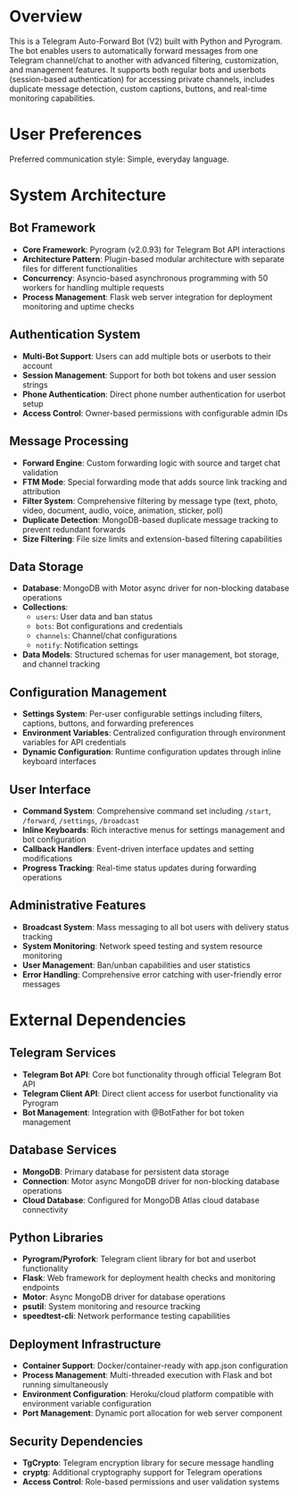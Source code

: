 # Overview
This is a Telegram Auto-Forward Bot (V2) built with Python and Pyrogram. The bot enables users to automatically forward messages from one Telegram channel/chat to another with advanced filtering, customization, and management features. It supports both regular bots and userbots (session-based authentication) for accessing private channels, includes duplicate message detection, custom captions, buttons, and real-time monitoring capabilities.

# User Preferences

Preferred communication style: Simple, everyday language.

# System Architecture

## Bot Framework
- **Core Framework**: Pyrogram (v2.0.93) for Telegram Bot API interactions
- **Architecture Pattern**: Plugin-based modular architecture with separate files for different functionalities
- **Concurrency**: Asyncio-based asynchronous programming with 50 workers for handling multiple requests
- **Process Management**: Flask web server integration for deployment monitoring and uptime checks

## Authentication System
- **Multi-Bot Support**: Users can add multiple bots or userbots to their account
- **Session Management**: Support for both bot tokens and user session strings
- **Phone Authentication**: Direct phone number authentication for userbot setup
- **Access Control**: Owner-based permissions with configurable admin IDs

## Message Processing
- **Forward Engine**: Custom forwarding logic with source and target chat validation
- **FTM Mode**: Special forwarding mode that adds source link tracking and attribution
- **Filter System**: Comprehensive filtering by message type (text, photo, video, document, audio, voice, animation, sticker, poll)
- **Duplicate Detection**: MongoDB-based duplicate message tracking to prevent redundant forwards
- **Size Filtering**: File size limits and extension-based filtering capabilities

## Data Storage
- **Database**: MongoDB with Motor async driver for non-blocking database operations
- **Collections**: 
  - `users`: User data and ban status
  - `bots`: Bot configurations and credentials
  - `channels`: Channel/chat configurations
  - `notify`: Notification settings
- **Data Models**: Structured schemas for user management, bot storage, and channel tracking

## Configuration Management
- **Settings System**: Per-user configurable settings including filters, captions, buttons, and forwarding preferences
- **Environment Variables**: Centralized configuration through environment variables for API credentials
- **Dynamic Configuration**: Runtime configuration updates through inline keyboard interfaces

## User Interface
- **Command System**: Comprehensive command set including `/start`, `/forward`, `/settings`, `/broadcast`
- **Inline Keyboards**: Rich interactive menus for settings management and bot configuration
- **Callback Handlers**: Event-driven interface updates and setting modifications
- **Progress Tracking**: Real-time status updates during forwarding operations

## Administrative Features
- **Broadcast System**: Mass messaging to all bot users with delivery status tracking
- **System Monitoring**: Network speed testing and system resource monitoring
- **User Management**: Ban/unban capabilities and user statistics
- **Error Handling**: Comprehensive error catching with user-friendly error messages

# External Dependencies

## Telegram Services
- **Telegram Bot API**: Core bot functionality through official Telegram Bot API
- **Telegram Client API**: Direct client access for userbot functionality via Pyrogram
- **Bot Management**: Integration with @BotFather for bot token management

## Database Services
- **MongoDB**: Primary database for persistent data storage
- **Connection**: Motor async MongoDB driver for non-blocking database operations
- **Cloud Database**: Configured for MongoDB Atlas cloud database connectivity

## Python Libraries
- **Pyrogram/Pyrofork**: Telegram client library for bot and userbot functionality
- **Flask**: Web framework for deployment health checks and monitoring endpoints
- **Motor**: Async MongoDB driver for database operations
- **psutil**: System monitoring and resource tracking
- **speedtest-cli**: Network performance testing capabilities

## Deployment Infrastructure
- **Container Support**: Docker/container-ready with app.json configuration
- **Process Management**: Multi-threaded execution with Flask and bot running simultaneously
- **Environment Configuration**: Heroku/cloud platform compatible with environment variable configuration
- **Port Management**: Dynamic port allocation for web server component

## Security Dependencies
- **TgCrypto**: Telegram encryption library for secure message handling
- **cryptg**: Additional cryptography support for Telegram operations
- **Access Control**: Role-based permissions and user validation systems
